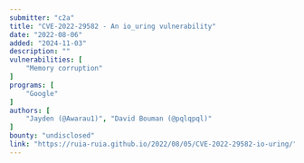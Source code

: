 ```yaml
---
submitter: "c2a"
title: "CVE-2022-29582 - An io_uring vulnerability"
date: "2022-08-06"
added: "2024-11-03"
description: ""
vulnerabilities: [
    "Memory corruption"
]
programs: [
    "Google"
]
authors: [
    "Jayden (@Awarau1)", "David Bouman (@pqlqpql)"
]
bounty: "undisclosed"
link: "https://ruia-ruia.github.io/2022/08/05/CVE-2022-29582-io-uring/"
---
```




